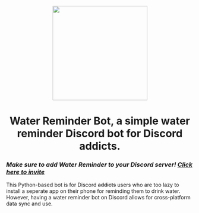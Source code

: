 <p align="center">
  <img width="255px" src="https://raw.githubusercontent.com/PyBotDevs/resources/base/water-reminder/logo-transparent.png">
</p>

<h1 align='center'>Water Reminder Bot, a simple water reminder Discord bot for Discord addicts.</h1>

### ***Make sure to add Water Reminder to your Discord server! [Click here to invite](https://discord.com/api/oauth2/authorize?client_id=1027937379656409118&permissions=281664&scope=bot%20applications.commands)***


This Python-based bot is for Discord ~~addicts~~ users who are too lazy to install a seperate app on their phone for reminding them to drink water. However, having a water reminder bot on Discord allows for cross-platform data sync and use.
